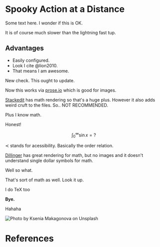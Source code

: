 # Spooky Action at a Distance

Some text here. I wonder if this is OK.

It is of course much slower than the lightning fast tup.


## Advantages

* Easily configured.
* Look I cite @lion2010.
* That means I am awesome.

New check. This ought to update.

Now this works via [prose.io](http://prose.io) which is good for images.

[Stackedit](https://stackedit.io) has math rendering so that's a huge plus.
However it also adds weird cruft to the files. So.. NOT RECOMMENDED.

Plus I know math.

Honest!

$$\int_0^\infty\sin{x} = ?$$

$\prec$ stands for acessibility. Basically the order relation.

[Dillinger](https://dillinger.io/) has great rendering for math, but no images and it doesn't understand single dollar symbols for math.

Well so what.

That's sort of math as well.
Look it up.

I do TeX too

**Bye.**

Hahaha

![Photo by Ksenia Makagonova on Unsplash](img/ksenia-makagonova-229007.jpg "Photo by Ksenia Makagonova on Unsplash")


# References
